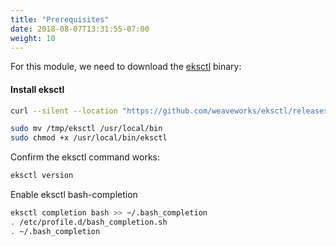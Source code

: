 ```yaml
---
title: "Prerequisites"
date: 2018-08-07T13:31:55-07:00
weight: 10
---
```


For this module, we need to download the [eksctl](https://eksctl.io/) binary:

#### Install eksctl
```bash
curl --silent --location "https://github.com/weaveworks/eksctl/releases/latest/download/eksctl_$(uname -s)_amd64.tar.gz" | tar xz -C /tmp

sudo mv /tmp/eksctl /usr/local/bin
sudo chmod +x /usr/local/bin/eksctl
```

Confirm the eksctl command works:

```bash
eksctl version
```

Enable eksctl bash-completion

```bash
eksctl completion bash >> ~/.bash_completion
. /etc/profile.d/bash_completion.sh
. ~/.bash_completion
```
